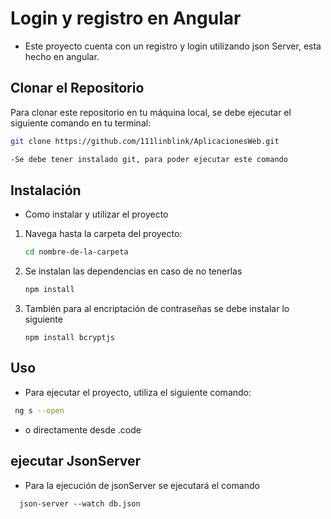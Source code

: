 # Login y registro en Angular 
- Este proyecto cuenta con un registro y login utilizando json Server, esta hecho en angular.

## Clonar el Repositorio

Para clonar este repositorio en tu máquina local, se debe ejecutar el siguiente comando en tu terminal:

```bash
git clone https://github.com/111linblink/AplicacionesWeb.git

-Se debe tener instalado git, para poder ejecutar este comando

```
## Instalación
- Como instalar y utilizar el proyecto

1. Navega hasta la carpeta del proyecto:
   ```bash
   cd nombre-de-la-carpeta
   ```
2. Se instalan las dependencias en caso de no tenerlas
   ```bash
   npm install
   ```
3. También para al encriptación de contraseñas se debe instalar lo siguiente
   ```angular
   npm install bcryptjs
   ```
   
## Uso 
- Para ejecutar el proyecto, utiliza el siguiente comando:
 ```bash
  ng s --open
```
- o directamente desde .code

## ejecutar JsonServer
- Para la ejecución de jsonServer se ejecutará el comando
```angular
  json-server --watch db.json
```



